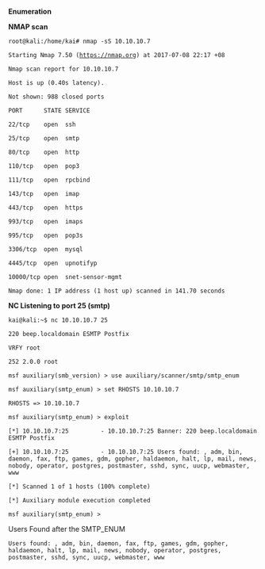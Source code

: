 **Enumeration**

**NMAP scan**

`root@kali:/home/kai# nmap -sS 10.10.10.7`

`Starting Nmap 7.50 (`[`https://nmap.org`](https://nmap.org)`) at 2017-07-08 22:17 +08`

`Nmap scan report for 10.10.10.7`

`Host is up (0.40s latency).`

`Not shown: 988 closed ports`

`PORT      STATE SERVICE`

`22/tcp    open  ssh`

`25/tcp    open  smtp`

`80/tcp    open  http`

`110/tcp   open  pop3`

`111/tcp   open  rpcbind`

`143/tcp   open  imap`

`443/tcp   open  https`

`993/tcp   open  imaps`

`995/tcp   open  pop3s`

`3306/tcp  open  mysql`

`4445/tcp  open  upnotifyp`

`10000/tcp open  snet-sensor-mgmt`

`Nmap done: 1 IP address (1 host up) scanned in 141.70 seconds`

**NC Listening to port 25 \(smtp\)**

`kai@kali:~$ nc 10.10.10.7 25`

`220 beep.localdomain ESMTP Postfix`

`VRFY root`

`252 2.0.0 root`

`msf auxiliary(smb_version) > use auxiliary/scanner/smtp/smtp_enum`

`msf auxiliary(smtp_enum) > set RHOSTS 10.10.10.7`

`RHOSTS => 10.10.10.7`

`msf auxiliary(smtp_enum) > exploit`

`[*] 10.10.10.7:25         - 10.10.10.7:25 Banner: 220 beep.localdomain ESMTP Postfix`

`[+] 10.10.10.7:25         - 10.10.10.7:25 Users found: , adm, bin, daemon, fax, ftp, games, gdm, gopher, haldaemon, halt, lp, mail, news, nobody, operator, postgres, postmaster, sshd, sync, uucp, webmaster, www`

`[*] Scanned 1 of 1 hosts (100% complete)`

`[*] Auxiliary module execution completed`

`msf auxiliary(smtp_enum) >`



Users Found after the SMTP\_ENUM

`Users found: , adm, bin, daemon, fax, ftp, games, gdm, gopher, haldaemon, halt, lp, mail, news, nobody, operator, postgres, postmaster, sshd, sync, uucp, webmaster, www`

